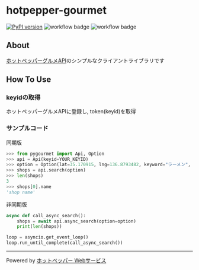 # hotpepper-gourmet

[![PyPI version](https://badge.fury.io/py/hotpepper-gourmet.svg)](https://badge.fury.io/py/hotpepper-gourmet)
![workflow badge](https://github.com/paperlefthand/hotpepper-gourmet/actions/workflows/build.yml/badge.svg)
![workflow badge](https://github.com/paperlefthand/hotpepper-gourmet/actions/workflows/publish.yml/badge.svg)

## About

[ホットペッパーグルメAPI](https://webservice.recruit.co.jp/doc/hotpepper/reference.html)のシンプルなクライアントライブラリです

## How To Use

### keyidの取得

ホットペッパーグルメAPIに登録し, token(keyid)を取得

### サンプルコード

同期版

```python
>>> from pygourmet import Api, Option
>>> api = Api(keyid=YOUR_KEYID)
>>> option = Option(lat=35.170915, lng=136.8793482, keyword="ラーメン", range=4, count=3)
>>> shops = api.search(option)
>>> len(shops)
3
>>> shops[0].name
'shop name'
```

非同期版

```python
async def call_async_search():
    shops = await api.async_search(option=option)
    print(len(shops))

loop = asyncio.get_event_loop()
loop.run_until_complete(call_async_search())
```

___

Powered by [ホットペッパー Webサービス](http://webservice.recruit.co.jp/)
